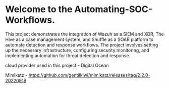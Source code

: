 # Welcome to the Automating-SOC-Workflows. 

This project demonstrates the integration of Wazuh as a SIEM and XDR, The Hive as a case management system, and Shuffle as a SOAR platform to automate detection and response workflows. The project involves setting up the necessary infrastructure, configuring security monitoring, and implementing automation for threat detection and response.

cloud provider used in this project - Digital Ocean

Mimikatz - https://github.com/gentilkiwi/mimikatz/releases/tag/2.2.0-20220919
